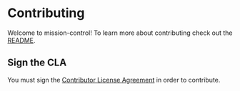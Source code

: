 # Contributing

Welcome to mission-control! To learn more about contributing check out the [README](README.md).

## Sign the CLA

You must sign the [Contributor License Agreement]() in order to contribute.
